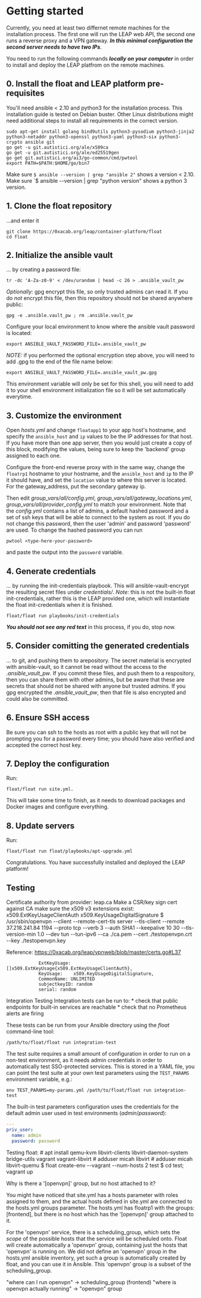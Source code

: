 # Getting started

Currently, you need at least two differnet remote machines for the installation process. The first one will run the LEAP web API, the second one runs a reverse proxy and a VPN gateway. ***In this minimal configuration the second server needs to have two IPs***. 

You need to run the following commands ***locally on your computer*** in order to install and deploy the LEAP platfrom on the remote machines.

## 0. Install the float and LEAP platform pre-requisites

You'll need ansible < 2.10 and python3 for the installation process. This installation guide is tested on Debian buster. 
Other Linux distributions might need additional steps to install all requirements in the correct version.

```shell
sudo apt-get install golang bind9utils python3-pysodium python3-jinja2 python3-netaddr python3-openssl python3-yaml python3-six python3-crypto ansible git
go get -u git.autistici.org/ale/x509ca
go get -u git.autistici.org/ale/ed25519gen
go get git.autistici.org/ai3/go-common/cmd/pwtool
export PATH=$PATH:$HOME/go/bin7
```

Make sure `$ ansible --version | grep "ansible 2"` shows a version < 2.10.
Make sure `$ ansible --version | grep "python version" shows a python 3 version.

## 1. Clone the float repository

...and enter it

```shell
git clone https://0xacab.org/leap/container-platform/float
cd float
```
    
## 2. Initialize the ansible vault

... by creating a password file:

```shell
tr -dc 'A-Za-z0-9' < /dev/urandom | head -c 26 > .ansible_vault_pw
```

_Optionally_: gpg encrypt this file, so only trusted admins can read it. If you do *not* encrypt this file, then this repository should not be shared anywhere public:

```shell
gpg -e .ansible.vault_pw ; rm .ansible.vault_pw
```

Configure your local environment to know where the ansible vault password is located:

```shell
export ANSIBLE_VAULT_PASSWORD_FILE=.ansible_vault_pw
```

_NOTE:_ if you performed the optional encryption step above, you will
need to add .gpg to the end of the file name below:

```shell
export ANSIBLE_VAULT_PASSWORD_FILE=.ansible_vault_pw.gpg
```

This environment variable will only be set for this shell, you will need to add it to your shell environment initialization file so it will be set automatically everytime.

## 3. Customize the environment 

Open _hosts.yml_ and change `floatapp1` to your app host's hostname, and specify the `ansible_host` and `ip` values to be the IP addresses for that host. If you have more than one app server, then you would just create a copy of this block, modifying the values, being sure to keep the 'backend' group assigned to each one.

Configure the front-end reverse proxy with in the same way, change the `floatrp1` hostname to your hostname, and the `ansible_host` and `ip` to the IP it should have, and set the  `location` value to where this server is located. For the gateway_address, put the secondary gateway ip.

Then edit _group_vars/all/config.yml_, _group_vars/all/gateway_locations.yml_, _group_vars/all/provider_config.yml_ to match your environment. Note that the _config.yml_ contains a list of admins, a default hashed password and a set of ssh keys that will be able to connect to the system as root. If you do not change this password, then the user 'admin' and password 'password' are used. To change the hashed password you can run 
```shell
pwtool <type-here-your-password>
``` 
and paste the output into the `password` variable.

## 4. Generate credentials 

... by running the init-credentials playbook. This will ansible-vault-encrypt the resulting secret files under _credentials/_. 
_Note:_ this is not the built-in float init-credentials, rather this is the LEAP provided one, which will instantiate the float init-credentials when it is finished.

```shell
float/float run playbooks/init-credentials
```

***You should not see any red text*** in this process, if you do, stop now.

## 5. Consider comitting the generated credentials 

... to git, and pushing them to arepository. The secret material is encrypted with ansible-vault, so it cannot be read without the access to the _.ansible_vault_pw_. If you commit these files, and push them to a respository, then you can share them with other admins, but be aware that these are secrets that should not be shared with anyone but trusted admins. If you gpg encrypted the _.ansible_vault_pw_, then that file is also encrypted and could also be committed.

## 6. Ensure SSH access
Be sure you can ssh to the hosts as root with a public key that will not be prompting you for a password every time; you should have also verified and accepted the correct host key.

## 7. Deploy the configuration 

Run: 
```shell
float/float run site.yml. 
```
This will take some time to finish, as it needs to download packages and Docker images and configure everything.

## 8. Update servers

Run:

```
float/float run float/playbooks/apt-upgrade.yml
```

Congratulations. You have successfully installed and deployed the LEAP platform!

Testing
-------
Certificate authority from provider: leap.ca
Make a CSR/key
sign cert against CA
make sure the x509 v3 extensions exist: x509.ExtKeyUsageClientAuth x509.KeyUsageDigitalSignature
     $ /usr/sbin/openvpn --client --remote-cert-tls server --tls-client --remote 37.218.241.84 1194 --proto tcp --verb 3 --auth SHA1 --keepalive 10 30 --tls-version-min 1.0 --dev tun --tun-ipv6 --ca ./ca.pem --cert ./testopenvpn.crt --key ./testopenvpn.key

Reference: https://0xacab.org/leap/vpnweb/blob/master/certs.go#L37

                ExtKeyUsage: []x509.ExtKeyUsage{x509.ExtKeyUsageClientAuth},
                KeyUsage:    x509.KeyUsageDigitalSignature,
                CommonName: UNLIMITED
                subjectkeyID: random
                serial: random

Integration Testing
Integration tests can be run to:
            * check that public endpoints for built-in services are reachable
            * check that no Prometheus alerts are firing

These tests can be run from your Ansible directory using the *float*
command-line tool:

```shell
/path/to/float/float run integration-test
```

The test suite requires a small amount of configuration in order to
run on a non-test environment, as it needs admin credentials in order
to automatically test SSO-protected services. This is stored in a YAML
file, you can point the test suite at your own test parameters using
the `TEST_PARAMS` environment variable, e.g.:

```shell
env TEST_PARAMS=my-params.yml /path/to/float/float run integration-test
```

The built-in test parameters configuration uses the credentials for
the default admin user used in test environments (*admin*/*password*):

```yaml
---
priv_user:
  name: admin
  password: password
```


Testing float:
        # apt install qemu-kvm libvirt-clients libvirt-daemon-system bridge-utils vagrant vagrant-libvirt
        # adduser micah libvirt
        # adduser micah libvirt-quemu
        $ float create-env --vagrant --num-hosts 2 test
        $ cd test; vagrant up


Why is there a '[openvpn]' group, but no host attached to it?

You might have noticed that site.yml has a hosts parameter with roles assigned
to them, and the actual hosts defined in site.yml are connected to the hosts.yml
groups parameter. The hosts.yml has floatrp1 with the groups: [frontend], but
there is no host which has the '[openvpn]' group attached to it.

For the 'openvpn' service, there is a scheduling_group, which sets the *scope*
of the possible hosts that the service will be scheduled onto. Float will create
automatically a 'openvpn' group, containing just the hosts that 'openvpn' is
running on. We did not define an 'openvpn' group in the hosts.yml ansible
inventory, yet such a group is automatically created by float, and you can use
it in Ansible. This 'openvpn' group is a subset of the scheduling_group.

"where can I run openvpn" -> scheduling_group (frontend)
"where is openvpn actually running" -> "openvpn" group

